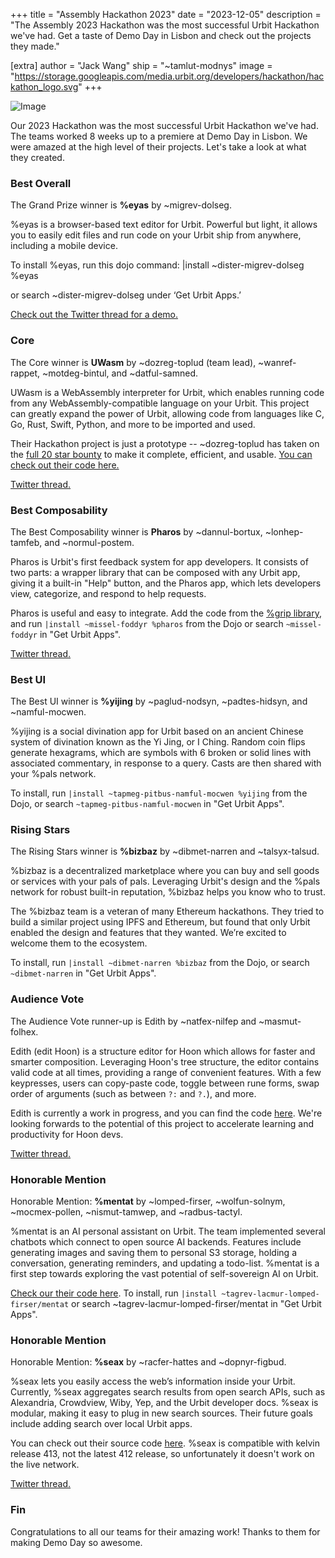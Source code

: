 +++
title = "Assembly Hackathon 2023"
date = "2023-12-05"
description = "The Assembly 2023 Hackathon was the most successful Urbit Hackathon we've had. Get a taste of Demo Day in Lisbon and check out the projects they made."

[extra]
author = "Jack Wang"
ship = "~tamlut-modnys"
image = "https://storage.googleapis.com/media.urbit.org/developers/hackathon/hackathon_logo.svg"
+++

![Image](https://storage.googleapis.com/media.urbit.org/developers/hackathon/hackathon_logo.svg)

Our 2023 Hackathon was the most successful Urbit Hackathon we've had. The teams worked 8 weeks up to a premiere at Demo Day in Lisbon. We were amazed at the high level of their projects. Let's take a look at what they created.

### Best Overall

The Grand Prize winner is **%eyas** by ~migrev-dolseg.

%eyas is a browser-based text editor for Urbit. Powerful but light, it allows you to easily edit files and run code on your Urbit ship from anywhere, including a mobile device. 

To install %eyas, run this dojo command:
|install ~dister-migrev-dolseg %eyas

or search ~dister-migrev-dolseg under ‘Get Urbit Apps.’

[Check out the Twitter thread for a demo.](https://twitter.com/urbitfoundation/status/1724540353506660671)

### Core

The Core winner is **UWasm** by ~dozreg-toplud (team lead), ~wanref-rappet, ~motdeg-bintul, and ~datful-samned.

UWasm is a WebAssembly interpreter for Urbit, which enables running code from any WebAssembly-compatible language on your Urbit. This project can greatly expand the power of Urbit, allowing code from languages like C, Go, Rust, Swift, Python, and more to be imported and used.

Their Hackathon project is just a prototype -- ~dozreg-toplud has taken on the [full 20 star bounty](https://urbit.org/grants/wasm-nock) to make it complete, efficient, and usable. [You can check out their code here.](https://github.com/Quodss/urwasm)

[Twitter thread.](https://twitter.com/urbitfoundation/status/1724887846136184899)

### Best Composability

The Best Composability winner is **Pharos** by ~dannul-bortux, ~lonhep-tamfeb, and ~normul-postem.

Pharos is Urbit's first feedback system for app developers. It consists of two parts: a wrapper library that can be composed with any Urbit app, giving it a built-in "Help" button, and the Pharos app, which lets developers view, categorize, and respond to help requests.

Pharos is useful and easy to integrate. Add the code from the [%grip library](https://github.com/SuperCoolYun/grip), and run `|install ~missel-foddyr %pharos` from the Dojo or search `~missel-foddyr` in "Get Urbit Apps".

[Twitter thread.](https://twitter.com/urbitfoundation/status/1725276107665019384)

### Best UI

The Best UI winner is **%yijing** by ~paglud-nodsyn, ~padtes-hidsyn, and ~namful-mocwen.

%yijing is a social divination app for Urbit based on an ancient Chinese system of divination known as the Yi Jing, or I Ching. Random coin flips generate hexagrams, which are symbols with 6 broken or solid lines with associated commentary, in response to a query. Casts are then shared with your %pals network.

To install, run
`|install ~tapmeg-pitbus-namful-mocwen %yijing`
from the Dojo, or search `~tapmeg-pitbus-namful-mocwen` in "Get Urbit Apps".

### Rising Stars

The Rising Stars winner is **%bizbaz** by ~dibmet-narren and ~talsyx-talsud.

%bizbaz is a decentralized marketplace where you can buy and sell goods or services with your pals of pals. Leveraging Urbit's design and the %pals network for robust built-in reputation, %bizbaz helps you know who to trust.

The %bizbaz team is a veteran of many Ethereum hackathons. They tried to build a similar project using IPFS and Ethereum, but found that only Urbit enabled the design and features that they wanted. We’re excited to welcome them to the ecosystem.

To install, run
`|install ~dibmet-narren %bizbaz`
from the Dojo, or search `~dibmet-narren` in "Get Urbit Apps".

### Audience Vote

The Audience Vote runner-up is Edith by ~natfex-nilfep and ~masmut-folhex.

Edith (edit Hoon) is a structure editor for Hoon which allows for faster and smarter composition. Leveraging Hoon's tree structure, the editor contains valid code at all times, providing a range of convenient features. With a few keypresses, users can copy-paste code, toggle between rune forms, swap order of arguments (such as between `?:` and `?.`), and more.

Edith is currently a work in progress, and you can find the code [here](https://git.sr.ht/~stakar/edith). We're looking forwards to the potential of this project to accelerate learning and productivity for Hoon devs.

[Twitter thread.](https://twitter.com/urbitfoundation/status/1727379621770109272)

### Honorable Mention

Honorable Mention: **%mentat** by ~lomped-firser, ~wolfun-solnym, ~mocmex-pollen, ~nismut-tamwep, and ~radbus-tactyl.

%mentat is an AI personal assistant on Urbit. The team implemented several chatbots which connect to open source AI backends. Features include generating images and saving them to personal S3 storage, holding a conversation, generating reminders, and updating a todo-list. %mentat is a first step towards exploring the vast potential of self-sovereign AI on Urbit.

[Check our their code here](https://github.com/gusmacaulay/mentat).
To install, run `|install ~tagrev-lacmur-lomped-firser/mentat`
or search ~tagrev-lacmur-lomped-firser/mentat in "Get Urbit Apps".

### Honorable Mention

Honorable Mention: **%seax** by ~racfer-hattes and ~dopnyr-figbud.

%seax lets you easily access the web’s information inside your Urbit. Currently, %seax aggregates search results from open search APIs, such as Alexandria, Crowdview, Wiby, Yep, and the Urbit developer docs. %seax is modular, making it easy to plug in new search sources. Their future goals include adding search over local Urbit apps.

You can check out their source code [here](https://github.com/ilyakooo0/seax). %seax is compatible with kelvin release 413, not the latest 412 release, so unfortunately it doesn't work on the live network.

[Twitter thread.](https://twitter.com/urbitfoundation/status/1729947324095369370)

### Fin
Congratulations to all our teams for their amazing work! Thanks to them for making Demo Day so awesome.
